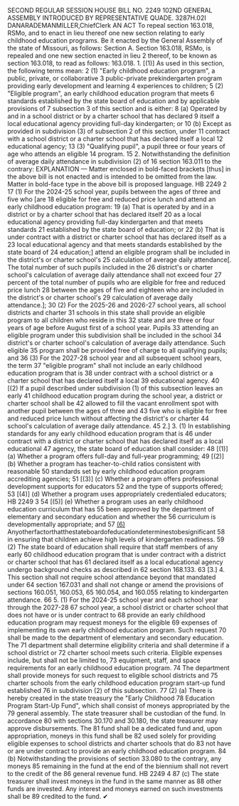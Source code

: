 SECOND REGULAR SESSION
HOUSE BILL NO. 2249
102ND GENERAL ASSEMBLY
INTRODUCED BY REPRESENTATIVE QUADE.
3287H.02I DANARADEMANMILLER,ChiefClerk
AN ACT
To repeal section 163.018, RSMo, and to enact in lieu thereof one new section relating to
early childhood education programs.
Be it enacted by the General Assembly of the state of Missouri, as follows:
Section A. Section 163.018, RSMo, is repealed and one new section enacted in lieu
2 thereof, to be known as section 163.018, to read as follows:
163.018. 1. [(1)] As used in this section, the following terms mean:
2 (1) "Early childhood education program", a public, private, or collaborative
3 public-private prekindergarten program providing early development and learning
4 experiences to children;
5 (2) "Eligible program", an early childhood education program that meets
6 standards established by the state board of education and by applicable provisions of
7 subsection 3 of this section and is either:
8 (a) Operated by and in a school district or by a charter school that has declared
9 itself a local educational agency providing full-day kindergarten; or
10 (b) Except as provided in subdivision (3) of subsection 2 of this section, under
11 contract with a school district or a charter school that has declared itself a local
12 educational agency;
13 (3) "Qualifying pupil", a pupil three or four years of age who attends an eligible
14 program.
15 2. Notwithstanding the definition of average daily attendance in subdivision (2) of
16 section 163.011 to the contrary:
EXPLANATION — Matter enclosed in bold-faced brackets [thus] in the above bill is not enacted and is
intended to be omitted from the law. Matter in bold-face type in the above bill is proposed language.
HB 2249 2
17 (1) For the 2024-25 school year, pupils between the ages of three and five who [are
18 eligible for free and reduced price lunch and attend an early childhood education program:
19 (a) That is operated by and in a district or by a charter school that has declared itself
20 as a local educational agency providing full-day kindergarten and that meets standards
21 established by the state board of education; or
22 (b) That is under contract with a district or charter school that has declared itself as a
23 local educational agency and that meets standards established by the state board of
24 education;] attend an eligible program shall be included in the district's or charter school's
25 calculation of average daily attendance[. The total number of such pupils included in the
26 district's or charter school's calculation of average daily attendance shall not exceed four
27 percent of the total number of pupils who are eligible for free and reduced price lunch
28 between the ages of five and eighteen who are included in the district's or charter school's
29 calculation of average daily attendance.];
30 (2) For the 2025-26 and 2026-27 school years, all school districts and charter
31 schools in this state shall provide an eligible program to all children who reside in this
32 state and are three or four years of age before August first of a school year. Pupils
33 attending an eligible program under this subdivision shall be included in the school
34 district's or charter school's calculation of average daily attendance. Such eligible
35 program shall be provided free of charge to all qualifying pupils; and
36 (3) For the 2027-28 school year and all subsequent school years, the term
37 "eligible program" shall not include an early childhood education program that is
38 under contract with a school district or a charter school that has declared itself a local
39 educational agency.
40 [(2) If a pupil described under subdivision (1) of this subsection leaves an early
41 childhood education program during the school year, a district or charter school shall be
42 allowed to fill the vacant enrollment spot with another pupil between the ages of three and
43 five who is eligible for free and reduced price lunch without affecting the district's or charter
44 school's calculation of average daily attendance.
45 2.] 3. (1) In establishing standards for any early childhood education program that is
46 under contract with a district or charter school that has declared itself as a local educational
47 agency, the state board of education shall consider:
48 [(1)] (a) Whether a program offers full-day and full-year programming;
49 [(2)] (b) Whether a program has teacher-to-child ratios consistent with reasonable
50 standards set by early childhood education program accrediting agencies;
51 [(3)] (c) Whether a program offers professional development supports for educators
52 and the type of supports offered;
53 [(4)] (d) Whether a program uses appropriately credentialed educators;
HB 2249 3
54 [(5)] (e) Whether a program uses an early childhood education curriculum that has
55 been approved by the department of elementary and secondary education and whether the
56 curriculum is developmentally appropriate; and
57 [(6)](f) Anyotherfactorthatthestateboardofeducationdeterminestobesignificant
58 in ensuring that children achieve high levels of kindergarten readiness.
59 (2) The state board of education shall require that staff members of any early
60 childhood education program that is under contract with a district or charter school that has
61 declared itself as a local educational agency undergo background checks as described in
62 section 168.133.
63 [3.] 4. This section shall not require school attendance beyond that mandated under
64 section 167.031 and shall not change or amend the provisions of sections 160.051, 160.053,
65 160.054, and 160.055 relating to kindergarten attendance.
66 5. (1) For the 2024-25 school year and each school year through the 2027-28
67 school year, a school district or charter school that does not have or is under contract to
68 provide an early childhood education program may request moneys for the eligible
69 expenses of implementing its own early childhood education program. Such request
70 shall be made to the department of elementary and secondary education. The
71 department shall determine eligibility criteria and shall determine if a school district or
72 charter school meets such criteria. Eligible expenses include, but shall not be limited to,
73 equipment, staff, and space requirements for an early childhood education program.
74 The department shall provide moneys for such request to eligible school districts and
75 charter schools from the early childhood education program start-up fund established
76 in subdivision (2) of this subsection.
77 (2) (a) There is hereby created in the state treasury the "Early Childhood
78 Education Program Start-Up Fund", which shall consist of moneys appropriated by the
79 general assembly. The state treasurer shall be custodian of the fund. In accordance
80 with sections 30.170 and 30.180, the state treasurer may approve disbursements. The
81 fund shall be a dedicated fund and, upon appropriation, moneys in this fund shall be
82 used solely for providing eligible expenses to school districts and charter schools that do
83 not have or are under contract to provide an early childhood education program.
84 (b) Notwithstanding the provisions of section 33.080 to the contrary, any moneys
85 remaining in the fund at the end of the biennium shall not revert to the credit of the
86 general revenue fund.
HB 2249 4
87 (c) The state treasurer shall invest moneys in the fund in the same manner as
88 other funds are invested. Any interest and moneys earned on such investments shall be
89 credited to the fund.
✔